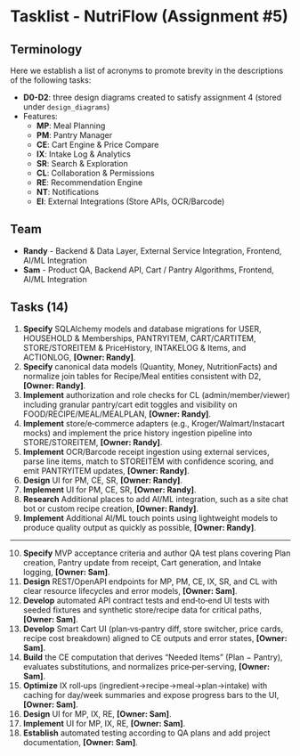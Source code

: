 # Tasklist - NutriFlow (Assignment #5)

## Terminology

Here we establish a list of acronyms to promote brevity in the descriptions of the following tasks:
- **D0-D2**: three design diagrams created to satisfy assignment 4 (stored under `design_diagrams`)
- Features:
  - **MP**: Meal Planning
  - **PM**: Pantry Manager
  - **CE**: Cart Engine & Price Compare
  - **IX**: Intake Log & Analytics
  - **SR**: Search & Exploration
  - **CL**: Collaboration & Permissions 
  - **RE**: Recommendation Engine
  - **NT**: Notifications
  - **EI**: External Integrations (Store APIs, OCR/Barcode)

## Team

- **Randy** - Backend & Data Layer, External Service Integration, Frontend, AI/ML Integration
- **Sam** - Product QA, Backend API, Cart / Pantry Algorithms, Frontend, AI/ML Integration

## Tasks (14)

1. **Specify** SQLAlchemy models and database migrations for USER, HOUSEHOLD & Memberships, PANTRYITEM, CART/CARTITEM, STORE/STOREITEM & PriceHistory, INTAKELOG & Items, and ACTIONLOG, **[Owner: Randy]**.
2. **Specify** canonical data models (Quantity, Money, NutritionFacts) and normalize join tables for Recipe/Meal entities consistent with D2, **[Owner: Randy]**.
3. **Implement** authorization and role checks for CL (admin/member/viewer) including granular pantry/cart edit toggles and visibility on FOOD/RECIPE/MEAL/MEALPLAN, **[Owner: Randy]**.
4. **Implement** store/e‑commerce adapters (e.g., Kroger/Walmart/Instacart mocks) and implement the price history ingestion pipeline into STORE/STOREITEM, **[Owner: Randy]**.
5. **Implement** OCR/Barcode receipt ingestion using external services, parse line items, match to STOREITEM with confidence scoring, and emit PANTRYITEM updates, **[Owner: Randy]**.
6. **Design** UI for PM, CE, SR, **[Owner: Randy]**.
7. **Implement** UI for PM, CE, SR, **[Owner: Randy]**.
8. **Research** Additional places to add AI/ML integration, such as a site chat bot or custom recipe creation, **[Owner: Randy]**.
9. **Implement** Additional AI/ML touch points using lightweight models to produce quality output as quickly as possible, **[Owner: Randy]**.

---

10. **Specify** MVP acceptance criteria and author QA test plans covering Plan creation, Pantry update from receipt, Cart generation, and Intake logging, **[Owner: Sam]**.
11. **Design** REST/OpenAPI endpoints for MP, PM, CE, IX, SR, and CL with clear resource lifecycles and error models, **[Owner: Sam]**.
12. **Develop** automated API contract tests and end‑to‑end UI tests with seeded fixtures and synthetic store/recipe data for critical paths, **[Owner: Sam]**.
13. **Develop** Smart Cart UI (plan‑vs‑pantry diff, store switcher, price cards, recipe cost breakdown) aligned to CE outputs and error states, **[Owner: Sam]**.
14. **Build** the CE computation that derives “Needed Items” (Plan − Pantry), evaluates substitutions, and normalizes price‑per‑serving, **[Owner: Sam]**.
15. **Optimize** IX roll‑ups (ingredient→recipe→meal→plan→intake) with caching for day/week summaries and expose progress bars to the UI, **[Owner: Sam]**.
16. **Design** UI for MP, IX, RE, **[Owner: Sam]**.
17. **Implement** UI for MP, IX, RE, **[Owner: Sam]**.
18. **Establish** automated testing according to QA plans and add project documentation, **[Owner: Sam]**.